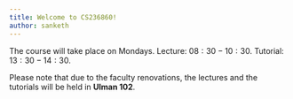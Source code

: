 ```yaml
---
title: Welcome to CS236860!
author: sanketh
---
```


The course will take place on Mondays.
Lecture: $08:30-10:30$.
Tutorial: $13:30-14:30$. 

Please note that due to the faculty renovations, the lectures and the tutorials will be held in
**Ulman 102**.